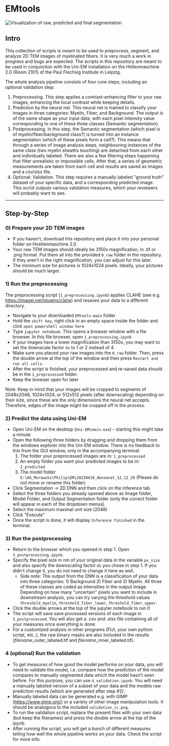 # EMtools
![Visualization of raw, predicted and final segmentation](https://i.imgur.com/hX9HMJN.jpeg)

## Intro
This collection of scripts is meant to be used to preprocess, segment, and analyze 2D TEM images of myelinated fibers. It is very much a work in progress and bugs are expected. The scripts in this repository are meant to be used in conjunction with the Uni-EM installation on the Höllenmaschine 2.0 (Room 2101) of the Paul Flechsig Institute in Leipzig. 

The whole analysis pipeline consists of four core steps, including an optional validation step:
  1) Preprocessing. This step applies a contrast-enhancing filter to your raw images, enhancing the local contrast while keeping details.
  2) Prediction by the neural net. This neural net is trained to classify your images in three categories: Myelin, Fiber, and Background. The output is of the same shape as your input data, with each pixel intensity value corresponding to one of these three classes (Semantic segmentation).
  3) Postprocessing. In this step, the Semantic segmentation (which pixel is of myelin/fiber/background class?) is turned into an instance segmentation (which of these pixels form a cell?). This means that through a series of image analysis steps, neighbouring instances of the same class (two myelin sheaths touching) are detached from each other and individually labeled. There are also a few filtering steps happening that filter unrealistic or impossible cells. After that, a series of geometric measurements are taken from each cell and results are saved as images and a csv/xlsx file.
  4) Optional: Validation. This step requires a manually labeled "ground truth" dataset of your specific data, and a corresponding predicted image. This scriüt outputs various validation measures, which your reviewers will probably want to see.

---

## Step-by-Step

### 0) Prepare your 2D TEM images 
   - If you haven't, download this repository and place it into your personal folder on Hoellenmaschine 2.0.
   - Your raw TEM images should ideally be 3150x magnification, in .tif or .png format. Put them all into the provided `0_raw` folder in the repository. If they aren't in the right magnification, you can adjust for this later.
   - The minimum size for pictures is 1024x1024 pixels. Ideally, your pictures should be much larger.

### 1) Run the preprocessing
   The preprocessing script (`1_preprocessing.ipynb`) applies CLAHE (see e.g. https://imagej.net/plugins/clahe) and resaves your data to a different directory.
 - Navigate to your downloaded `EMtools-main` folder
 - Hold the `shift key`, right click in an empty space inside the folder and click `open powershell window here`
 - Type `jupyter notebook`. This opens a browser window with a file browser. In this file browser, open `1_preprocessing.ipynb`
 - If your images have a lower magnification than 3150x, you may want to set the downscale factor `ds` to 1 or 2 instead of 4.
 - Make sure you placed your raw images into the `0_raw` folder. Then, press the double arrow at the top of the window and then press `Restart and run all cells`.
 - After the script is finished, your preprocessed and re-saved data should be in the `1_preprocessed` folder.
 - Keep the browser open for later

Note: Keep in mind that your images will be cropped to segments of 2048x2048, 1024x1024, or 512x512 pixels (after downscaling) depending on their size, since these are the only dimensions the neural net accepts. Therefore, edges of the image might be cropped off in the process.

### 2) Predict the data using Uni-EM
- Open Uni-EM on the desktop (`Uni-EM\main.exe`) - starting this might take a minute
- Open the following three folders by dragging and dropping them from the windows explorer into the Uni-EM window. There is no feedback to this from the GUI window, only in the accompanying terminal:
    1) The folder your preprocessed images are in: `1_preprocessed`
    2) An empty folder you want your predicted images to be in: `2_predicted`
    3) The model folder `E:\AG_Morawski\Philip\EM\20230419_densenet_12_12_20` (Please *do not* move or rename this folder)
- Click Segmentation -> 2D DNN and then click on the inference tab
- Select the three folders you already opened above as Image folder, Model Folder, and Output Segmentation folder (only the correct folder will appear in each of the dropdown menus).
- Select the maximum maximal unit size (2048)
- Click "Execute"
- Once the script is done, it will display `Inference finished` in the terminal. 

### 3) Run the postprocessing
- Return to the browser which you opened in step 1. Open `3_postprocessing.ipynb`.
- Specify the pixel size in nm of your original data in the variable `px_size` and also specify the downscaling factor `ds` you chose in step 1. If you didn't change it, you do not need to change it here as well.
  - Side note: The output from the DNN is a classification of your data into three categories: 1) Background 2) Fiber and 3) Myelin. All three of these classes are coded as intensities in the output image. Depending on how many "uncertain" pixels you want to include in downstream analysis, you can try varying the threshold values `threshold_myelin`, `threshold_fiber_lower`, `threshold_fiber_upper`. 
- Click the double arrows at the top of the jupyter notebook to run it
- The script will save save processed versions of each image in `3_postprocessed`. You will also get a .csv and .xlsx file containing all of your measures once everything is done.
- For a customized analysis in other programs (FIJI, your own python script, etc..), the raw binary masks are also included in the results (*filename*_outer_labeled.tif and *filename*_inner_labeled.tif).

### 4 (optional) Run the validation
- To get measures of how good the model performs on your data, you will need to validate the model, i.e. compare how the prediction of the model compares to manually segmented data which the model hasn't seen before. For this purpose, you can use `4_validation.ipynb`. You will need a manually labeled version of a subset of your data and the models raw prediction results (which are generated after step #2).
- Manually labeled data can be generated e.g. with GIMP (https://www.gimp.org/) or a variety of other image manipulation tools. It should be analogous to the included `validation_cc.png`.
- To run the validation script, replace the present files with your own data (but keep the filenames) and press the double arrow at the top of the ipynb.
- After running the script, you will get a bunch of different measures telling how well the whole pipeline works on your data. Check the script for more info.

